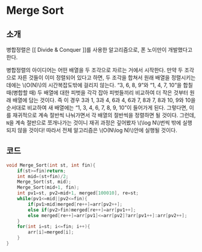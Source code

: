 # Merge Sort

## 소개

병합정렬은 [[ Divide \& Conquer ]]를 사용한 알고리즘으로, 폰 노이만이 개발했다고 한다. 

병합정렬의 아이디어는 어떤 배열을 두 조각으로 자르는 거에서 시작한다. 만약 두 조각으로 자른 것들이 이미 정렬되어 있다고 하면, 두 조각을 합쳐서 원래 배열을 정렬시키는 데에는 \\(O(N)\\)의 시간복잡도밖에 걸리지 않는다. “3, 6, 8, 9”와 “1, 4, 7, 10”을 합칠 때(병합할 때) 두 배열에 대한 피벗을 각각 잡아 피벗들끼리 비교하여 더 작은 것부터 원래 배열에 담는 것이다. 즉 이 경우 3과 1, 3과 4, 6과 4, 6과 7, 8과 7, 8과 10, 9와 10을 순서대로 비교하여 새 배열에는 “1, 3, 4, 6, 7, 8, 9, 10”이 들어가게 된다. 그렇다면, 이를 재귀적으로 계속 절반씩 나눠가면서 각 배열의 절반씩을 정렬하면 될 것이다. 그런데, `N`을 계속 절반으로 쪼개나가는 것이니 재귀 과정은 깊어봤자 \\(\log N\\)번씩 밖에 실행되지 않을 것이다! 따라서 전체 알고리즘은 \\(O(N\log N)\\)안에 실행될 것이다.

## 코드

```c++
void Merge_Sort(int st, int fin){
    if(st>=fin)return;
    int mid=(st+fin)/2;
    Merge_Sort(st, mid);
    Merge_Sort(mid+1, fin);
    int pv1=st, pv2=mid+1, merged[100010], re=st;
    while(pv1<=mid||pv2<=fin){
        if(pv1>mid)merged[re++]=arr[pv2++];
        else if(pv2>fin)merged[re++]=arr[pv1++];
        else merged[re++]=arr[pv1]<=arr[pv2]?arr[pv1++]:arr[pv2++];
    }
    for(int i=st; i<=fin; i++){
        arr[i]=merged[i];
    }
}
```

